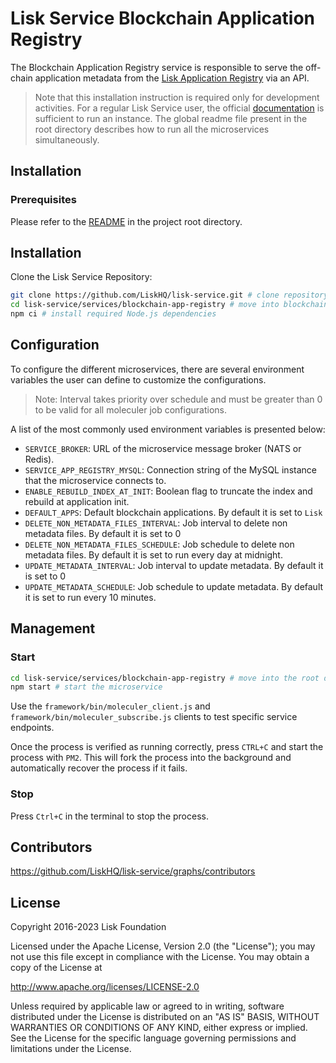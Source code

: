# Lisk Service Blockchain Application Registry

The Blockchain Application Registry service is responsible to serve the off-chain application metadata from the [Lisk Application Registry](https://github.com/LiskHQ/app-registry) via an API.

> Note that this installation instruction is required only for development activities. For a regular Lisk Service user, the official [documentation](https://lisk.com/documentation/lisk-service/) is sufficient to run an instance. The global readme file present in the root directory describes how to run all the microservices simultaneously.

## Installation

### Prerequisites

Please refer to the [README](../../README.md) in the project root directory.

## Installation

Clone the Lisk Service Repository:

```bash
git clone https://github.com/LiskHQ/lisk-service.git # clone repository
cd lisk-service/services/blockchain-app-registry # move into blockchain-app-registry microservice directory
npm ci # install required Node.js dependencies
```

## Configuration

To configure the different microservices, there are several environment variables the user can define to customize the configurations. 

> Note: Interval takes priority over schedule and must be greater than 0 to be valid for all moleculer job configurations.

A list of the most commonly used environment variables is presented below:

- `SERVICE_BROKER`: URL of the microservice message broker (NATS or Redis).
- `SERVICE_APP_REGISTRY_MYSQL`: Connection string of the MySQL instance that the microservice connects to.
- `ENABLE_REBUILD_INDEX_AT_INIT`: Boolean flag to truncate the index and rebuild at application init.
- `DEFAULT_APPS`: Default blockchain applications. By default it is set to `Lisk`
- `DELETE_NON_METADATA_FILES_INTERVAL`: Job interval to delete non metadata files. By default it is set to 0
- `DELETE_NON_METADATA_FILES_SCHEDULE`: Job schedule to delete non metadata files. By default it is set to run every day at midnight.
- `UPDATE_METADATA_INTERVAL`: Job interval to update metadata. By default it is set to 0
- `UPDATE_METADATA_SCHEDULE`: Job schedule to update metadata. By default it is set to run every 10 minutes.

## Management

### Start

```bash
cd lisk-service/services/blockchain-app-registry # move into the root directory of the blockchain-app-registry microservice
npm start # start the microservice
```

Use the `framework/bin/moleculer_client.js` and `framework/bin/moleculer_subscribe.js` clients to test specific service endpoints.

Once the process is verified as running correctly, press `CTRL+C` and start the process with `PM2`. This will fork the process into the background and automatically recover the process if it fails.

### Stop

Press `Ctrl+C` in the terminal to stop the process.

## Contributors

https://github.com/LiskHQ/lisk-service/graphs/contributors

## License

Copyright 2016-2023 Lisk Foundation

Licensed under the Apache License, Version 2.0 (the "License");
you may not use this file except in compliance with the License.
You may obtain a copy of the License at

http://www.apache.org/licenses/LICENSE-2.0

Unless required by applicable law or agreed to in writing, software
distributed under the License is distributed on an "AS IS" BASIS,
WITHOUT WARRANTIES OR CONDITIONS OF ANY KIND, either express or implied.
See the License for the specific language governing permissions and
limitations under the License.

[lisk documentation site]: https://lisk.com/documentation
